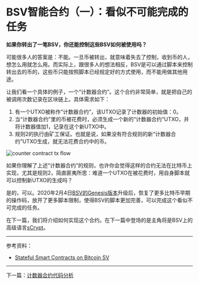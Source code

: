 # BSV智能合约（一）：看似不可能完成的任务

**如果你转出了一笔BSV，你还能控制这些BSV如何被使用吗？**

可能很多人的答案是：不能。一旦币被转出，就意味着失去了控制，收到币的人，想怎么用就怎么用。而实际上，跟很多人的想法相反，BSV是可以通过脚本来控制转出去的币的，这些币只能按照脚本已经规定好的方式使用，而不能用做其他用途。

让我们看一个具体的例子，一个“计数器合约”。这个合约非常简单，就是把自己的被调用次数记录在区块链上。具体需求如下：

1. 有一个UTXO被称作“计数器合约”，该UTXO记录了计数器的初始值：0。
2. 当“计数器合约”里的币被花费时，必须生成一个新的“计数器合约”UTXO，并将计数器值加1，记录在这个新UTXO中。
3. 规则2的执行由矿工保证。也就是说，如果没有符合规则的新“计数器合约”UTXO生成，就无法花费合约中的币。

![counter contract tx flow](https://bico.media/b04a2c2774cfab56782b689bc8710f5fefe8d7287a5cf338dde22a47c658b637)



如果你理解了上述“计数器合约”的规则，也许你会觉得这样的合约无法在比特币上实现，尤其是规则2，简直匪夷所思：难道一个UTXO在被花费时，用自身脚本就可以控制新UTXO的生成吗？

是的，可以。2020年2月4日[BSV的Genesis版本](https://github.com/bitcoin-sv/bitcoin-sv/releases/tag/v1.0.0)升级后，恢复了更多比特币早期的操作码，放开了更多脚本限制，使得BSV的脚本更加完善，可以完成这个看似不可完成的任务。

在下一篇，我们将介绍如何实现这个合约。在下一篇中登场的是主角将是BSV上的高级语言[sCrypt](https://scryptdoc.readthedocs.io/en/latest/)。

----

参考资料：

* [Stateful Smart Contracts on Bitcoin SV](https://medium.com/coinmonks/stateful-smart-contracts-on-bitcoin-sv-c24f83a0f783)

----

下一篇：[计数器合约代码分析](https://github.com/corper/bsv-smart-contract/blob/master/02-scrypt-code-analysis.md)